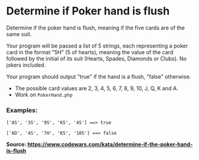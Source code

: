 # Determine if Poker hand is flush
Determine if the poker hand is flush, meaning if the five cards are of the same suit.

Your program will be passed a list of 5 strings, each representing a poker card in the format "5H" (5 of hearts), meaning the value of the card followed by the initial of its suit (Hearts, Spades, Diamonds or Clubs). No jokers included.

Your program should output "true" if the hand is a flush, "false" otherwise.

* The possible card values are 2, 3, 4, 5, 6, 7, 8, 9, 10, J, Q, K and A.
* Work on `PokerHand.php`

### Examples:

```
['AS', '3S', '9S', 'KS', '4S'] ==> true

['AD', '4S', '7H', 'KS', '10S'] ==> false
```

**Source: https://www.codewars.com/kata/determine-if-the-poker-hand-is-flush**
